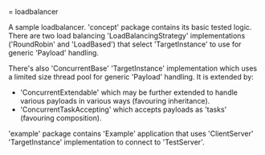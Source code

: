 = loadbalancer

A sample loadbalancer. 'concept' package contains its basic tested logic.
There are two load balancing 'LoadBalancingStrategy' implementations ('RoundRobin' and 'LoadBased') that select 'TargetInstance' to use for generic 'Payload' handling.

There's also 'ConcurrentBase' 'TargetInstance' implementation which uses a limited size thread pool for generic 'Payload' handling.
It is extended by:

* 'ConcurrentExtendable' which may be further extended to handle various payloads in various ways (favouring inheritance).
* 'ConcurrentTaskAccepting' which accepts payloads as 'tasks' (favouring composition).

'example' package contains 'Example' application that uses 'ClientServer' 'TargetInstance' implementation to connect to 'TestServer'.